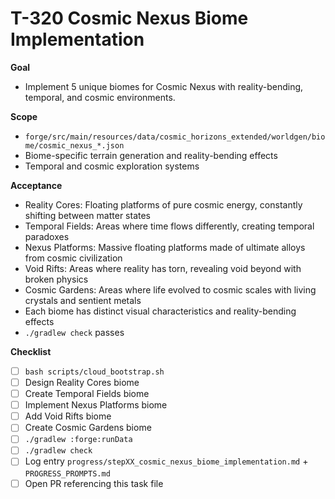 # T-320 Cosmic Nexus Biome Implementation

**Goal**

- Implement 5 unique biomes for Cosmic Nexus with reality-bending, temporal, and cosmic environments.

**Scope**

- `forge/src/main/resources/data/cosmic_horizons_extended/worldgen/biome/cosmic_nexus_*.json`
- Biome-specific terrain generation and reality-bending effects
- Temporal and cosmic exploration systems

**Acceptance**

- Reality Cores: Floating platforms of pure cosmic energy, constantly shifting between matter states
- Temporal Fields: Areas where time flows differently, creating temporal paradoxes
- Nexus Platforms: Massive floating platforms made of ultimate alloys from cosmic civilization
- Void Rifts: Areas where reality has torn, revealing void beyond with broken physics
- Cosmic Gardens: Areas where life evolved to cosmic scales with living crystals and sentient metals
- Each biome has distinct visual characteristics and reality-bending effects
- `./gradlew check` passes

**Checklist**

- [ ] `bash scripts/cloud_bootstrap.sh`
- [ ] Design Reality Cores biome
- [ ] Create Temporal Fields biome
- [ ] Implement Nexus Platforms biome
- [ ] Add Void Rifts biome
- [ ] Create Cosmic Gardens biome
- [ ] `./gradlew :forge:runData`
- [ ] `./gradlew check`
- [ ] Log entry `progress/stepXX_cosmic_nexus_biome_implementation.md` + `PROGRESS_PROMPTS.md`
- [ ] Open PR referencing this task file
